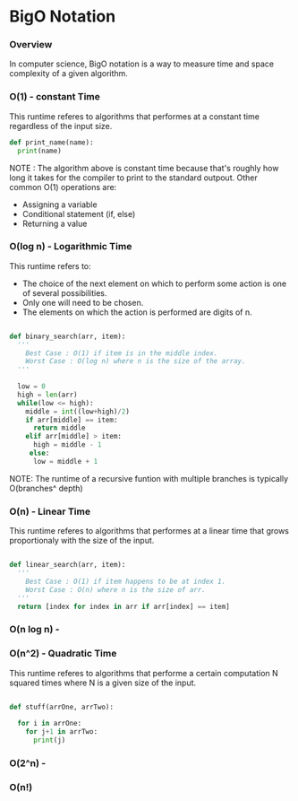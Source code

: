 
# BigO Notation

### Overview 

In computer science, BigO notation is a way to measure time and space complexity of a given algorithm.

### O(1) - constant Time

This runtime referes to algorithms that performes at a constant time regardless of the input size.

``` python
def print_name(name):
  print(name)
```
NOTE : The algorithm above is constant time because that's roughly how long it takes for the compiler to print to the standard outpout. Other common O(1) operations are:

* Assigning a variable
* Conditional statement (if, else)
* Returning a value

### O(log n) - Logarithmic Time

This runtime refers to:

* The choice of the next element on which to perform some action is one of several possibilities.
* Only one will need to be chosen.
* The elements on which the action is performed are digits of n.

```python

def binary_search(arr, item):
  ''' 
    Best Case : O(1) if item is in the middle index. 
    Worst Case : O(log n) where n is the size of the array.
  '''
  
  low = 0
  high = len(arr)
  while(low <= high):
    middle = int((low+high)/2)
    if arr[middle] == item:
      return middle
    elif arr[middle] > item:
      high = middle - 1
     else:
      low = middle + 1
```

<bold>NOTE</bold>: The runtime of a recursive funtion with multiple branches is typically O(branches^ depth)

### O(n) - Linear Time

This runtime referes to algorithms that performes at a linear time that grows proportionaly with the size of the input.

```python

def linear_search(arr, item):
  ''' 
    Best Case : O(1) if item happens to be at index 1. 
    Worst Case : O(n) where n is the size of arr.
  '''
  return [index for index in arr if arr[index] == item]
```

### O(n log n) - 


### O(n^2) - Quadratic Time

This runtime referes to algorithms that performe a certain computation N squared times where N is a given size of the input.

```python

def stuff(arrOne, arrTwo):
  
  for i in arrOne:
    for j+1 in arrTwo:
      print(j)
```

### O(2^n) - 



### O(n!)
